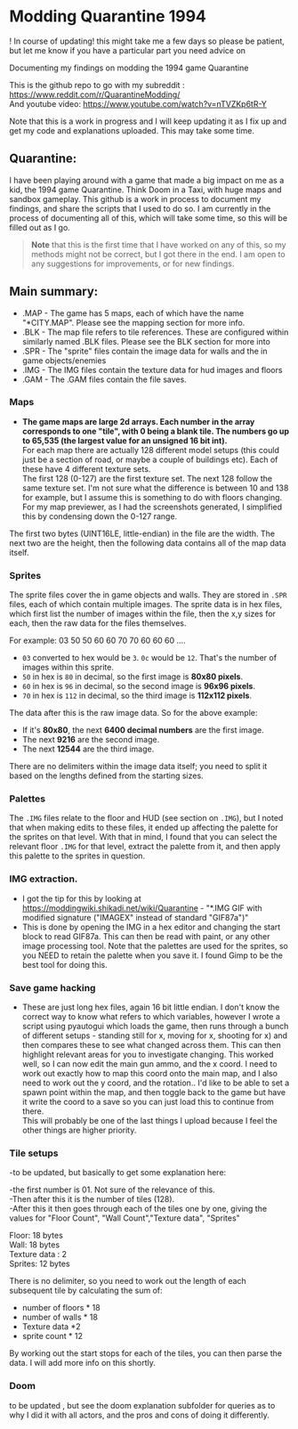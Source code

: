 
# Modding Quarantine 1994

! In course of updating! this might take me a few days so please be patient, but let me know if you have a particular part you need advice on


Documenting my findings on modding the 1994 game Quarantine

This is the github repo to go with my subreddit : https://www.reddit.com/r/QuarantineModding/  
And youtube video: https://www.youtube.com/watch?v=nTVZKp6tR-Y

Note that this is a work in progress and I will keep updating it as I fix up and get my code and explanations uploaded. This may take some time.

## Quarantine:
I have been playing around with a game that made a big impact on me as a kid, the 1994 game Quarantine. Think Doom in a Taxi, with huge maps and sandbox gameplay. This github is a work in process to document my findings, and share the scripts that I used to do so. I am currently in the process of documenting all of this, which will take some time, so this will be filled out as I go.

> **Note** that this is the first time that I have worked on any of this, so my methods might not be correct, but I got there in the end. I am open to any suggestions for improvements, or for new findings.

## Main summary:
- .MAP - The game has 5 maps, each of which have the name "*CITY.MAP". Please see the mapping section for more info.  
- .BLK - The map file refers to tile references. These are configured within similarly named .BLK files. Please see the BLK section for more into  
- .SPR - The "sprite" files contain the image data for walls and the in game objects/enemies  
- .IMG - The IMG files contain the texture data for hud images and floors  
- .GAM - The .GAM files contain the file saves.  

### Maps
- **The game maps are large 2d arrays. Each number in the array corresponds to one "tile", with 0 being a blank tile. The numbers go up to 65,535 (the largest value for an unsigned 16 bit int).**  
For each map there are actually 128 different model setups (this could just be a section of road, or maybe a couple of buildings etc). Each of these have 4 different texture sets.  
The first 128 (0-127) are the first texture set. The next 128 follow the same texture set. I'm not sure what the difference is between 10 and 138 for example, but I assume this is something to do with floors changing.  
For my map previewer, as I had the screenshots generated, I simplified this by condensing down the 0-127 range.

The first two bytes (UINT16LE, little-endian) in the file are the width. The next two are the height, then the following data contains all of the map data itself. 

### Sprites
The sprite files cover the in game objects and walls. They are stored in `.SPR` files, each of which contain multiple images. The sprite data is in hex files, which first list the number of images within the file, then the x,y sizes for each, then the raw data for the files themselves.

For example:
03 50 50 60 60 70 70 60 60 60 ....

- `03` converted to hex would be `3`. `0c` would be `12`. That's the number of images within this sprite.  
- `50` in hex is `80` in decimal, so the first image is **80x80 pixels**.  
- `60` in hex is `96` in decimal, so the second image is **96x96 pixels**.  
- `70` in hex is `112` in decimal, so the third image is **112x112 pixels**.

The data after this is the raw image data. So for the above example:  
- If it's **80x80**, the next **6400 decimal numbers** are the first image.  
- The next **9216** are the second image.  
- The next **12544** are the third image.

There are no delimiters within the image data itself; you need to split it based on the lengths defined from the starting sizes.

### Palettes
The `.IMG` files relate to the floor and HUD (see section on `.IMG`), but I noted that when making edits to these files, it ended up affecting the palette for the sprites on that level. With that in mind, I found that you can select the relevant floor `.IMG` for that level, extract the palette from it, and then apply this palette to the sprites in question.

### IMG extraction.
- I got the tip for this by looking at https://moddingwiki.shikadi.net/wiki/Quarantine - "*.IMG GIF with modified signature ("IMAGEX" instead of standard "GIF87a")"
- This is done by opening the IMG in a hex editor and changing the start block to read GIF87a. This can then be read with paint, or any other image processing tool. Note that the palettes are used for the sprites, so you NEED to retain the palette when you save it. I found Gimp to be the best tool for doing this.

### Save game hacking
- These are just long hex files, again 16 bit little endian. I don't know the correct way to know what refers to which variables, however I wrote a script using pyautogui which loads the game, then runs through a bunch of different setups - standing still for x, moving for x, shooting for x) and then compares these to see what changed across them. This can then highlight relevant areas for you to investigate changing. This worked well, so I can now edit the main gun ammo, and the x coord. I need to work out exactly how to map this coord onto the main map, and I also need to work out the y coord, and the rotation.. I'd like to be able to set a spawn point within the map, and then toggle back to the game but have it write the coord to a save so you can just load this to continue from there.  
This will probably be one of the last things I upload because I feel the other things are higher priority.

### Tile setups
-to be updated, but basically to get some explanation here:

-the first number is 01. Not sure of the relevance of this.  
-Then after this it is the number of tiles (128).  
-After this it then goes through each of the tiles one by one, giving the values for "Floor Count", "Wall Count","Texture data", "Sprites"

Floor: 18 bytes  
Wall: 18 bytes  
Texture data : 2  
Sprites: 12 bytes  

There is no delimiter, so you need to work out the length of each subsequent tile by calculating the sum of:  
- number of floors * 18  
- number of walls * 18  
- Texture data *2  
- sprite count * 12

By working out the start stops for each of the tiles, you can then parse the data. I will add more info on this shortly.

### Doom
to be updated , but see the doom explanation subfolder for queries as to why I did it with all actors, and the pros and cons of doing it differently.
